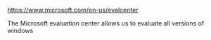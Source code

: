 https://www.microsoft.com/en-us/evalcenter

The Microsoft evaluation center allows us to evaluate all versions of windows